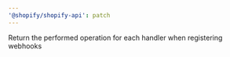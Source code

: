 ```yaml
---
'@shopify/shopify-api': patch
---
```


Return the performed operation for each handler when registering webhooks
